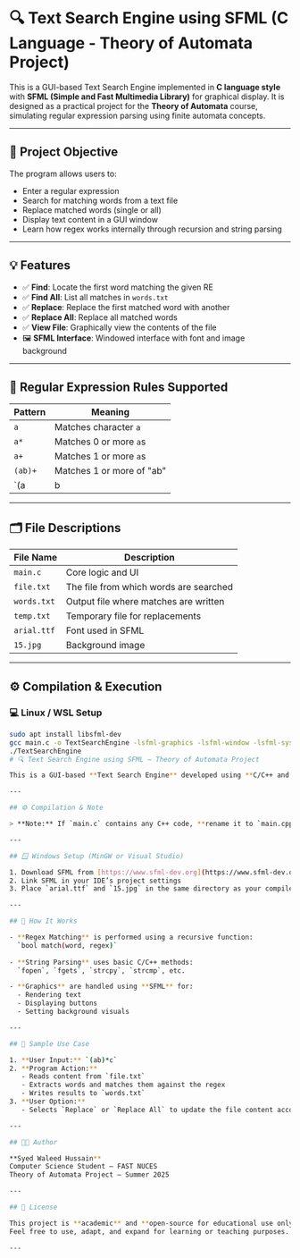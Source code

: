 # 🔍 Text Search Engine using SFML (C Language - Theory of Automata Project)

This is a GUI-based Text Search Engine implemented in **C language style** with **SFML (Simple and Fast Multimedia Library)** for graphical display. It is designed as a practical project for the **Theory of Automata** course, simulating regular expression parsing using finite automata concepts.

---

## 📘 Project Objective

The program allows users to:
- Enter a regular expression
- Search for matching words from a text file
- Replace matched words (single or all)
- Display text content in a GUI window
- Learn how regex works internally through recursion and string parsing

---

## 💡 Features

- ✅ **Find**: Locate the first word matching the given RE
- ✅ **Find All**: List all matches in `words.txt`
- ✅ **Replace**: Replace the first matched word with another
- ✅ **Replace All**: Replace all matched words
- ✅ **View File**: Graphically view the contents of the file
- 🖼️ **SFML Interface**: Windowed interface with font and image background

---

## 🧠 Regular Expression Rules Supported

| Pattern      | Meaning                              |
|--------------|--------------------------------------|
| `a`          | Matches character `a`                |
| `a*`         | Matches 0 or more `a`s               |
| `a+`         | Matches 1 or more `a`s               |
| `(ab)+`      | Matches 1 or more of "ab"            |
| `(a|b|c)`    | OR between characters (up to 6)      |

---

## 🗂️ File Descriptions

| File Name    | Description                              |
|--------------|------------------------------------------|
| `main.c`     | Core logic and UI                        |
| `file.txt`   | The file from which words are searched   |
| `words.txt`  | Output file where matches are written    |
| `temp.txt`   | Temporary file for replacements          |
| `arial.ttf`  | Font used in SFML                        |
| `15.jpg`     | Background image                         |

---

## ⚙️ Compilation & Execution

### 💻 Linux / WSL Setup

```bash
sudo apt install libsfml-dev
gcc main.c -o TextSearchEngine -lsfml-graphics -lsfml-window -lsfml-system
./TextSearchEngine
# 🔍 Text Search Engine using SFML – Theory of Automata Project

This is a GUI-based **Text Search Engine** developed using **C/C++ and SFML (Simple and Fast Multimedia Library)**. It implements basic **regular expression matching** and file manipulation functionalities through a visually interactive interface.

---

## ⚙️ Compilation & Note

> **Note:** If `main.c` contains any C++ code, **rename it to `main.cpp`** and compile using `g++` instead of `gcc`.

---

## 🪟 Windows Setup (MinGW or Visual Studio)

1. Download SFML from [https://www.sfml-dev.org](https://www.sfml-dev.org)
2. Link SFML in your IDE’s project settings
3. Place `arial.ttf` and `15.jpg` in the same directory as your compiled executable

---

## 🧪 How It Works

- **Regex Matching** is performed using a recursive function:  
  `bool match(word, regex)`
  
- **String Parsing** uses basic C/C++ methods:  
  `fopen`, `fgets`, `strcpy`, `strcmp`, etc.

- **Graphics** are handled using **SFML** for:
  - Rendering text
  - Displaying buttons
  - Setting background visuals

---

## 📌 Sample Use Case

1. **User Input:** `(ab)*c`
2. **Program Action:**
   - Reads content from `file.txt`
   - Extracts words and matches them against the regex
   - Writes results to `words.txt`
3. **User Option:**
   - Selects `Replace` or `Replace All` to update the file content accordingly

---

## 🧑‍💻 Author

**Syed Waleed Hussain**  
Computer Science Student – FAST NUCES  
Theory of Automata Project – Summer 2025

---

## 📄 License

This project is **academic** and **open-source for educational use only**.  
Feel free to use, adapt, and expand for learning or teaching purposes.

---
